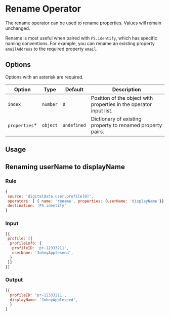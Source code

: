 # Rename Operator

The rename operator can be used to rename properties.  Values will remain unchanged.

Rename is most useful when paired with `FS.identify`, which has specific naming conventions.  For example, you can rename an existing property `emailAddress` to the required property `email`.

## Options

Options with an asterisk are required.

| Option | Type | Default | Description |
| ------ | ---- | ------- | ----------- |
| `index` | `number` | `0` | Position of the object with properties in the operator input list. |
| `properties`* | `object` | `undefined` | Dictionary of existing property to renamed property pairs. |

## Usage

## Renaming userName to displayName

### Rule

```javascript
{
 source: 'digitalData.user.profile[0]',
 operators: [ { name: 'rename', properties: {userName: 'displayName'}}
 destination: 'FS.identify'
}
```

### Input

```javascript
[{
 profile: [{
  profileInfo: {
   profileID: 'pr-12333211',
   userName: 'JohnyAppleseed',
  }
 }]
}]
```

### Output

```javascript
[{
  profileID: 'pr-12333211',
  displayName: 'JohnyAppleseed',
  }
]
```
